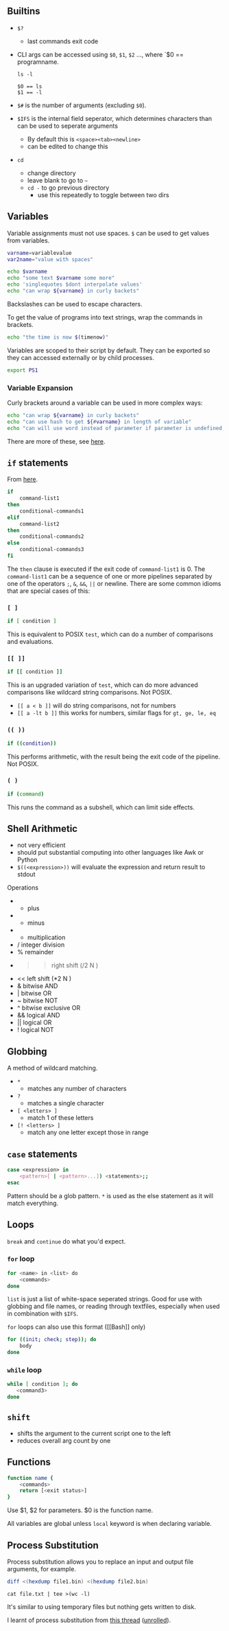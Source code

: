 ## Builtins

- `$?`
	- last commands exit code
 - CLI args can be accessed using `$0`, `$1`, `$2` ..., where `$0 == programname.

	```
	ls -l
	
	$0 == ls
	$1 == -l
	```

- `$#` is the number of arguments (excluding `$0`).
- `$IFS` is the internal field seperator, which determines characters than can be used to seperate arguments
	- By default this is `<space><tab><newline>`
	- can be edited to change this
- `cd`
	- change directory
	- leave blank to go to `~`
	- `cd -` to go previous directory
		- use this repeatedly to toggle between two dirs
## Variables

Variable assignments must not use spaces.  `$` can be used to get values from variables.

```sh
varname=variablevalue
var2name="value with spaces"

echo $varname
echo "some text $varname some more"
echo 'singlequotes $dont interpolate values'
echo "can wrap ${varname} in curly backets"
```

Backslashes can be used to escape characters.

To get the value of programs into text strings, wrap the commands in brackets.

```sh
echo "the time is now $(timenow)"
```

Variables are scoped to their script by default.  They can be exported so they can accessed externally or by child processes.

```sh
export PS1
```

### Variable Expansion

Curly brackets around a variable can be used in more complex ways:

```sh
echo "can wrap ${varname} in curly backets"
echo "can use hash to get ${#varname} in length of variable"
echo "can will use word instead of parameter if parameter is undefined or null ${parameter:-word}"
```

There are more of these, see [here](https://www.gnu.org/software/bash/manual/html_node/Shell-Parameter-Expansion.html).

## `if` statements

From [here](https://unix.stackexchange.com/questions/306111/what-is-the-difference-between-the-bash-operators-vs-vs-vs).

```sh
if
	command-list1
then
	conditional-commands1
elif
	command-list2
then
	conditional-commands2 
else
	conditional-commands3
fi
```

The `then` clause is executed if the exit code of `command-list1` is 0. The `command-list1` can be a sequence of one or more pipelines separated by one of the operators `;`, `&`, `&&`, `||` or newline.  There are some common idioms that are special cases of this:

### `[ ]`
 
```sh
if [ condition ]
```

This is equivalent to POSIX `test`, which can do a number of comparisons and evaluations.

### `[[ ]]`

```sh
if [[ condition ]]
```

This is an upgraded variation of `test`, which can do more advanced comparisons like wildcard string comparisons. Not POSIX.

- `[[ a < b ]]` will do string comparisons, not for numbers
- `[[ a -lt b ]]` this works for numbers, similar flags for `gt, ge, le, eq`

### `(( ))`

```sh
if ((condition))
```

This performs arithmetic, with the result being the exit code of the pipeline. Not POSIX.

### `( )`

```sh
if (command)
```

This runs the command as a subshell, which can limit side effects.

## Shell Arithmetic

- not very efficient
- should put substantial computing into other languages like Awk or Python
- `$((<expression>))` will evaluate the expression and return result to stdout

Operations
- + plus  
- - minus  
- * multiplication  
- / integer division  
- % remainder  
- >> right shift (/2 N )  
- << left shift (*2 N )  
- & bitwise AND  
- | bitwise OR  
- ~ bitwise NOT  
- ^ bitwise exclusive OR  
- && logical AND  
- || logical OR  
- ! logical NOT

## Globbing

A method of wildcard matching.
- `*`
	- matches any number of characters
- `?`
	- matches a single character
- `[ <letters> ]`
	- match 1 of these letters
- `[! <letters> ]`
	- match any one letter except those in range

## `case` statements

```sh
case <expression> in
	<pattern>[ | <pattern>...]) <statements>;;
esac
```

Pattern should be a glob pattern. `*` is used as the else statement as it will match everything.

## Loops

`break` and `continue` do what you'd expect.

### `for` loop

```sh
for <name> in <list> do
	<commands>
done
```

`list` is just a list of white-space seperated strings.  Good for use with globbing and file names, or reading through textfiles, especially when used in combination with `$IFS`.

`for` loops can also use this format ([[Bash]] only)

```sh
for ((init; check; step)); do
    body
done
```

### `while` loop

```sh
while [ condition ]; do
   <command3>
done
```

## `shift`

- shifts the argument to the current script one to the left
- reduces overall arg count by one

## Functions

```sh
function name {
	<commands>
	return [<exit status>]
}
```

Use $1, $2 for parameters.  $0 is the function name.

All variables are global unless `local` keyword is when declaring variable.

## Process Substitution

Process substitution allows you to replace an input and output file arguments, for example.

```sh
diff <(hexdump file1.bin) <(hexdump file2.bin)
```

```
cat file.txt | tee >(wc -l)
```

It's similar to using temporary files but nothing gets written to disk.

I learnt of process substitution from [this thread](https://wikis.world/@LucasWerkmeister/111278908490616471) ([unrolled](https://unroller.zachmanson.com/threads/https:/toot.cafe/@LucasWerkmeister@wikis.world/111278908477654325)).